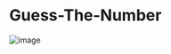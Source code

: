 # Guess-The-Number

![image](https://github.com/aaq225/Guess-The-Number/assets/123427105/d9b00809-4b01-44d3-92d5-22e36873c9d9)

